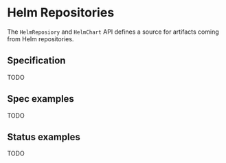 # Helm Repositories

The `HelmReposiory` and `HelmChart` API defines a source for artifacts coming from Helm repositories.

## Specification

TODO

## Spec examples

TODO

## Status examples

TODO